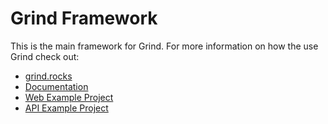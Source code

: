 # Grind Framework

This is the main framework for Grind.  For more information on how the use Grind check out:

* [grind.rocks](http://grind.rocks)
* [Documentation](https://grind.readme.io/docs)
* [Web Example Project](https://github.com/grindjs/example-web)
* [API Example Project](https://github.com/grindjs/example-api)
